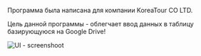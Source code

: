Программа была написана для компании KoreaTour CO LTD.

Цель данной программы - облегчает ввод данных в таблицу базирующуюся на Google Drive!

![UI - screenshoot](https://user-images.githubusercontent.com/85407183/128201576-c249311c-fdf3-4f66-a68d-a7bda1be5b4e.png)

